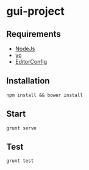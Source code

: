 gui-project
===========

Requirements
-----------
- [NodeJs](http://nodejs.org/)
- [yo](http://yeoman.io/)
- [EditorConfig](http://editorconfig.org/)

Installation
-----------
`npm install && bower install`

Start
----------
`grunt serve`

Test
----------
`grunt test`
